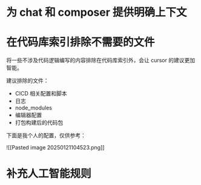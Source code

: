 
# 为 chat 和 composer 提供明确上下文



# 在代码库索引排除不需要的文件

将一些不涉及代码逻辑编写的内容排除在代码库索引外，会让 cursor 的建议更加智能。

建议排除的文件：
- CICD 相关配置和脚本
- 日志
- node_modules
- 编辑器配置
- 打包构建后的代码包

下面是我个人的配置，仅供参考：

![[Pasted image 20250121104523.png]]


# 补充人工智能规则

